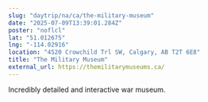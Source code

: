 ```yaml
---
slug: "daytrip/na/ca/the-military-museum"
date: "2025-07-09T13:39:01.284Z"
poster: "noflcl"
lat: "51.012675"
lng: "-114.02916"
location: "4520 Crowchild Trl SW, Calgary, AB T2T 6E8"
title: "The Military Museum"
external_url: https://themilitarymuseums.ca/
---
```

Incredibly detailed and interactive war museum. 